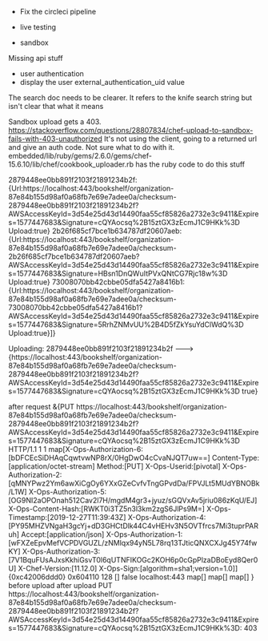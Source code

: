 * Fix the circleci pipeline

* live testing
* sandbox

Missing api stuff
* user authentication
* display the user external_authentication_uid value

The search doc needs to be clearer. It refers to the knife search string but isn't clear that what it means

Sandbox upload gets a 403. https://stackoverflow.com/questions/28807834/chef-upload-to-sandbox-fails-with-403-unauthorized
It's not using the client, going to a returned url and give an auth code.  Not sure what to do with it.
embedded/lib/ruby/gems/2.6.0/gems/chef-15.6.10/lib/chef/cookbook_uploader.rb has the ruby code to do this stuff

2879448ee0bb891f2103f21891234b2f:{Url:https://localhost:443/bookshelf/organization-87e84b155d98af0a68fb7e69e7adee0a/checksum-2879448ee0bb891f2103f21891234b2f?AWSAccessKeyId=3d54e25d43d14490faa55cf85826a2732e3c9411&Expires=1577447683&Signature=cQYAocsq%2B15ztGX3zEcmJ1C9HKk%3D Upload:true} 2b26f685cf7bce1b634787df20607aeb:{Url:https://localhost:443/bookshelf/organization-87e84b155d98af0a68fb7e69e7adee0a/checksum-2b26f685cf7bce1b634787df20607aeb?AWSAccessKeyId=3d54e25d43d14490faa55cf85826a2732e3c9411&Expires=1577447683&Signature=HBsn1DnQWuItPVxQNtCG7Rjc18w%3D Upload:true} 73008070bb42cbbe05dfa5427a8416b1:{Url:https://localhost:443/bookshelf/organization-87e84b155d98af0a68fb7e69e7adee0a/checksum-73008070bb42cbbe05dfa5427a8416b1?AWSAccessKeyId=3d54e25d43d14490faa55cf85826a2732e3c9411&Expires=1577447683&Signature=5RrhZNMvUU%2B4D5fZkYsuYdClWdQ%3D Upload:true}]}

Uploading: 2879448ee0bb891f2103f21891234b2f --->  {https://localhost:443/bookshelf/organization-87e84b155d98af0a68fb7e69e7adee0a/checksum-2879448ee0bb891f2103f21891234b2f?AWSAccessKeyId=3d54e25d43d14490faa55cf85826a2732e3c9411&Expires=1577447683&Signature=cQYAocsq%2B15ztGX3zEcmJ1C9HKk%3D true}

after request &{PUT https://localhost:443/bookshelf/organization-87e84b155d98af0a68fb7e69e7adee0a/checksum-2879448ee0bb891f2103f21891234b2f?AWSAccessKeyId=3d54e25d43d14490faa55cf85826a2732e3c9411&Expires=1577447683&Signature=cQYAocsq%2B15ztGX3zEcmJ1C9HKk%3D HTTP/1.1 1 1 map[X-Ops-Authorization-6:[bDFCEcSiDHAqCqwtvwNP8rX/0HgDwO4cCvaNJQT7uw==] Content-Type:[application/octet-stream] Method:[PUT] X-Ops-Userid:[pivotal] X-Ops-Authorization-2:[qMNYPwz2Ym6awXiCgOy6YXxGZeCvfvTngGPvdDa/FPVJLt5MUdYBNOBk/L1W] X-Ops-Authorization-5:[OG9NI2aOPOnah512Cav2l7H/mgdM4gr3+jyuz/sGQVxAv5jriu086zKqU/EJ] X-Ops-Content-Hash:[RWKT0i3TZ5n3l3km2zgS6JlPs9M=] X-Ops-Timestamp:[2019-12-27T11:39:43Z] X-Ops-Authorization-4:[PY95MHZVNgaH3gcYj+dD3GHCtDlk44C4vHEHv3N5OVTfrcs7Mi3tuprPARuh] Accept:[application/json] X-Ops-Authorization-1:[wFXZeEpvMefVCPDVGUZL/zNMlqx94yN5L78rq13TJticQNXCXJg45Y74fwKY] X-Ops-Authorization-3:[7V1BquFUsAJxsKkhiGsvT0l6qUTNFIKOGc2KOH6p0cGpPlzaDBoEyd8Qer0U] X-Chef-Version:[11.12.0] X-Ops-Sign:[algorithm=sha1;version=1.0]] {0xc42006ddd0} 0x604110 128 [] false localhost:443 map[] map[] <nil> map[]   <nil> <nil> <nil> <nil>}
before upload
after upload PUT https://localhost:443/bookshelf/organization-87e84b155d98af0a68fb7e69e7adee0a/checksum-2879448ee0bb891f2103f21891234b2f?AWSAccessKeyId=3d54e25d43d14490faa55cf85826a2732e3c9411&Expires=1577447683&Signature=cQYAocsq%2B15ztGX3zEcmJ1C9HKk%3D: 403
